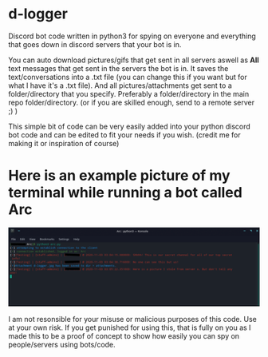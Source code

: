 # d-logger
Discord bot code written in python3 for spying on everyone and everything that goes down in discord servers that your bot is in.

You can auto download pictures/gifs that get sent in all servers aswell as **All** text messages that get sent in the servers the bot is in. It saves the text/conversations into a .txt file (you can change this if you want but for what I have it's a .txt file). And all pictures/attachments get sent to a folder/directory that you specify. Preferably a folder/directory in the main repo folder/directory. (or if you are skilled enough, send to a remote server ;) )



This simple bit of code can be very easily added into your python discord bot code and can be edited to fit your needs if you wish. (credit me for making it or inspiration of course)



# Here is an example picture of my terminal while running a bot called Arc
![](attachments/d-logger-test-example.png)





I am not resonsible for your misuse or malicious purposes of this code. Use at your own risk.
If you get punished for using this, that is fully on you as I made this to be a proof of concept to show how easily you can spy on people/servers using bots/code.
